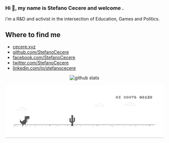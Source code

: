 ### Hi 👋, my name is Stefano Cecere and welcome .
i'm a R&D and activist in the intersection of Education, Games and Politics.

## Where to find me
 - [cecere.xyz](https://cecere.xyz)
 - [github.com/StefanoCecere](https://github.com/StefanoCecere)
 - [facebook.com/StefanoCecere](https://www.facebook.com/StefanoCecere)
 - [twitter.com/StefanoCecere](https://twitter.com/StefanoCecere)
 - [linkedin.com/in/stefanocecere](https://www.linkedin.com/in/stefanocecere)

<p align="center">
  <img alt="github stats" src="https://github-readme-streak-stats.herokuapp.com/?user=StefanoCecere&hide_border=true" />
</p>

![image](https://github.com/StefanoCecere/StefanoCecere/blob/master/dino.gif)

<!--
**StefanoCecere/StefanoCecere** is a ✨ _special_ ✨ repository because its `README.md` (this file) appears on your GitHub profile.

Here are some ideas to get you started:

- 🔭 I’m currently working on ...
- 🌱 I’m currently learning ...
- 👯 I’m looking to collaborate on ...
- 🤔 I’m looking for help with ...
- 💬 Ask me about ...
- 📫 How to reach me: ...
- 😄 Pronouns: ...
- ⚡ Fun fact: ...

## GitHub Stats
[![Stefano Cecere's github stats](https://github-readme-stats.vercel.app/api?username=stefanocecere&hide=stars,contribs&count_private=true&show_icons=true&theme=solarized-dark&include_all_commits=true)](https://github.com/anuraghazra/github-readme-stats)
[![Top Langs](https://github-readme-stats.vercel.app/api/top-langs/?username=stefanocecere&layout=compact&count_private=true&show_icons=true&theme=solarized-dark&include_all_commits=true&hide=asp)](https://github.com/anuraghazra/github-readme-stats)

-->

